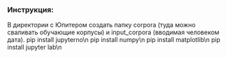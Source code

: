 ### Инструкция:
В директории с Юпитером создать папку corpora (туда можно сваливать обучающие корпусы) и input_corpora (вводимая человеком дата).
pip install jupyterno\n
pip install numpy\n
pip install matplotlib\n
pip install jupyter lab\n
